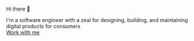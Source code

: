 Hi there 👋

I'm a software engineer with a zeal for designing, building, and maintaining digital products for consumers <br/>
[Work with me](mailto:hiyankey@gmail.com)


